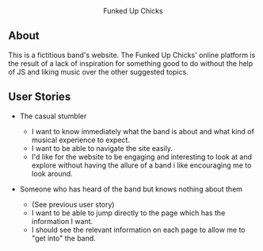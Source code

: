 <center>Funked Up Chicks</center>

## About

This is a fictitious band's website. The Funked Up Chicks' online platform is the result of a lack of inspiration for something good to do without the help of JS and liking music over the other suggested topics.

## User Stories

* The casual stumbler
    * I want to know immediately what the band is about and what kind of musical experience to expect. 
    * I want to be able to navigate the site easily.
    * I'd like for the website to be engaging and interesting to look at and explore without having the allure of a band i like encouraging me to look around.

* Someone who has heard of the band but knows nothing about them
    * (See previous user story)
    * I want to be able to jump directly to the page which has the information I want.
    * I should see the relevant information on each page to allow me to "get into" the band.
    